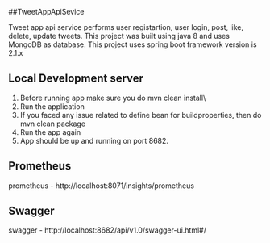 ##TweetAppApiSevice

Tweet app api service performs user registartion, user login, post, like, delete, update tweets. This project was built using java 8 and uses MongoDB as database. This project uses spring boot framework version is 2.1.x


## Local Development server
1) Before running app make sure you do mvn clean install\
2) Run the application
3) If you faced any issue related to define bean for buildproperties, then do mvn clean package
4) Run the app again
5) App should be up and running on port 8682.

## Prometheus
prometheus - http://localhost:8071/insights/prometheus  

## Swagger
swagger - http://localhost:8682/api/v1.0/swagger-ui.html#/  
